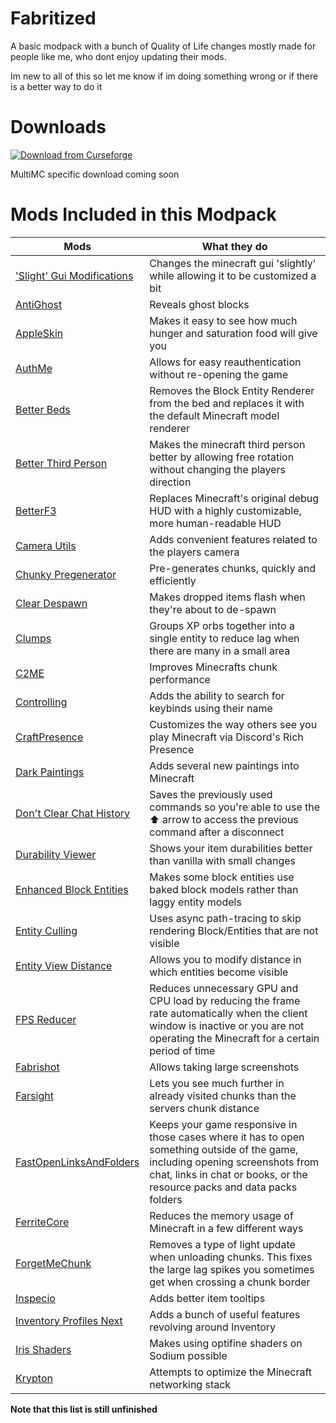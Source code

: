 # Fabritized


 A basic modpack with a bunch of Quality of Life changes mostly made for people like me, who dont enjoy updating their mods.
 
 Im new to all of this so let me know if im doing something wrong or if there is a better way to do it

# Downloads
[![Download from Curseforge](https://cf.way2muchnoise.eu/author/full_Fabritized_downloads.svg)](https://www.curseforge.com/minecraft/modpacks/fabritized)

MultiMC specific download coming soon


# Mods Included in this Modpack
| Mods | What they do |
|------|--------------|
| ['Slight' Gui Modifications](https://www.curseforge.com/minecraft/mc-mods/slight-gui-modifications) | Changes the minecraft gui 'slightly' while allowing it to be customized a bit |
| [AntiGhost](https://www.curseforge.com/minecraft/mc-mods/antighost) | Reveals ghost blocks |
| [AppleSkin](https://www.curseforge.com/minecraft/mc-mods/appleskin) | Makes it easy to see how much hunger and saturation food will give you |
| [AuthMe](https://www.curseforge.com/minecraft/mc-mods/auth-me) | Allows for easy reauthentication without re-opening the game |
| [Better Beds](https://www.curseforge.com/minecraft/mc-mods/better-beds) | Removes the Block Entity Renderer from the bed and replaces it with the default Minecraft model renderer |
| [Better Third Person](https://www.curseforge.com/minecraft/mc-mods/better-third-person) | Makes the minecraft third person better by allowing free rotation without changing the players direction |
| [BetterF3](https://www.curseforge.com/minecraft/mc-mods/betterf3) |  Replaces Minecraft's original debug HUD with a highly customizable, more human-readable HUD |
| [Camera Utils](https://www.curseforge.com/minecraft/mc-mods/camera-utils) | Adds convenient features related to the players camera |
| [Chunky Pregenerator](https://www.curseforge.com/minecraft/mc-mods/chunky-pregenerator) | Pre-generates chunks, quickly and efficiently |
| [Clear Despawn](https://www.curseforge.com/minecraft/mc-mods/clear-despawn-fabric) | Makes dropped items flash when they're about to de-spawn |
| [Clumps](https://www.curseforge.com/minecraft/mc-mods/clumps) | Groups XP orbs together into a single entity to reduce lag when there are many in a small area |
| [C2ME](https://www.curseforge.com/minecraft/mc-mods/c2me-fabric) | Improves Minecrafts chunk performance | 
| [Controlling](https://www.curseforge.com/minecraft/mc-mods/controlling-for-fabric) | Adds the ability to search for keybinds using their name |
| [CraftPresence](https://www.curseforge.com/minecraft/mc-mods/craftpresence) | Customizes the way others see you play Minecraft via Discord's Rich Presence |
| [Dark Paintings](https://www.curseforge.com/minecraft/mc-mods/dark-paintings) | Adds several new paintings into Minecraft |
| [Don't Clear Chat History](https://www.curseforge.com/minecraft/mc-mods/dont-clear-chat-history) | Saves the previously used commands so you're able to use the ⬆ arrow to access the previous command after a disconnect |
| [Durability Viewer](https://www.curseforge.com/minecraft/mc-mods/giselbaers-durability-viewer) | Shows your item durabilities better than vanilla with small changes |
| [Enhanced Block Entities](https://www.curseforge.com/minecraft/mc-mods/enhanced-block-entities) | Makes some block entities use baked block models rather than laggy entity models |
| [Entity Culling](https://www.curseforge.com/minecraft/mc-mods/entityculling) | Uses async path-tracing to skip rendering Block/Entities that are not visible |
| [Entity View Distance](https://www.curseforge.com/minecraft/mc-mods/entity-view-distance) | Allows you to modify distance in which entities become visible |
| [FPS Reducer](https://www.curseforge.com/minecraft/mc-mods/fps-reducer) | Reduces unnecessary GPU and CPU load by reducing the frame rate automatically when the client window is inactive or you are not operating the Minecraft for a certain period of time |
| [Fabrishot](https://www.curseforge.com/minecraft/mc-mods/fabrishot) | Allows taking large screenshots |
| [Farsight](https://www.curseforge.com/minecraft/mc-mods/farsight-fabric) | Lets you see much further in already visited chunks than the servers chunk distance |
| [FastOpenLinksAndFolders](https://www.curseforge.com/minecraft/mc-mods/fastopenlinksandfolders) | Keeps your game responsive in those cases where it has to open something outside of the game, including opening screenshots from chat, links in chat or books, or the resource packs and data packs folders |
| [FerriteCore](https://www.curseforge.com/minecraft/mc-mods/ferritecore-fabric) | Reduces the memory usage of Minecraft in a few different ways |
| [ForgetMeChunk](https://www.curseforge.com/minecraft/mc-mods/forgetmechunk) | Removes a type of light update when unloading chunks. This fixes the large lag spikes you sometimes get when crossing a chunk border |
| [Inspecio](https://www.curseforge.com/minecraft/mc-mods/inspecio/files/3343900) | Adds better item tooltips | 
| [Inventory Profiles Next](https://www.curseforge.com/minecraft/mc-mods/inventory-profiles-next) | Adds a bunch of useful features revolving around Inventory |
| [Iris Shaders](https://www.curseforge.com/minecraft/mc-mods/irisshaders) | Makes using optifine shaders on Sodium possible |
| [Krypton](https://www.curseforge.com/minecraft/mc-mods/krypton) | Attempts to optimize the Minecraft networking stack |

**Note that this list is still unfinished**


